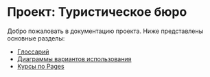 # Проект: Туристическое бюро

Добро пожаловать в документацию проекта. Ниже представлены основные разделы:

- [Глоссарий](glossary)
- [Диаграммы вариантов использования](use-case)
- [Курсы по Pages](courses)
